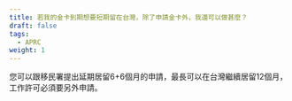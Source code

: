 ```yaml
---
title: 若我的金卡到期想要短期留在台灣，除了申請金卡外，我還可以做甚麼？
draft: false
tags:
  - APRC
weight: 1
---
```

您可以跟移民署提出延期居留6+6個月的申請，最長可以在台灣繼續居留12個月，工作許可必須要另外申請。